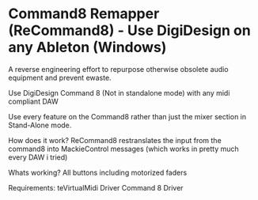 # Command8 Remapper (ReCommand8) - Use DigiDesign on any Ableton (Windows)

A reverse engineering effort to repurpose otherwise obsolete audio equipment and prevent ewaste. 

Use DigiDesign Command 8 (Not in standalone mode) with any midi compliant DAW

Use every feature on the Command8 rather than just the mixer section in Stand-Alone mode.

How does it work? 
ReCommand8 restranslates the input from the command8 into MackieControl messages (which works in pretty much every DAW i tried)

Whats working?
All buttons including motorized faders 

Requirements: 
teVirtualMidi Driver
Command 8 Driver

